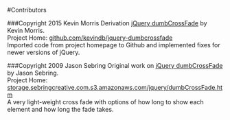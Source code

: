 #Contributors

###Copyright 2015 Kevin Morris
Derivation [jQuery dumbCrossFade](https://github.com/kevindb/jquery-dumbcrossfade) by Kevin Morris.  
Project Home: [github.com/kevindb/jquery-dumbcrossfade](https://github.com/kevindb/jquery-dumbcrossfade)  
Imported code from project homepage to Github and implemented fixes for newer versions of jQuery.  

###Copyright 2009 Jason Sebring
Original work on [jQuery dumbCrossFade](http://storage.sebringcreative.com.s3.amazonaws.com/jquery/dumbCrossFade.htm) by Jason Sebring.  
Project Home: [storage.sebringcreative.com.s3.amazonaws.com/jquery/dumbCrossFade.htm](http://storage.sebringcreative.com.s3.amazonaws.com/jquery/dumbCrossFade.htm)  
A very light-weight cross fade with options of how long to show each element and how long the fade takes.
